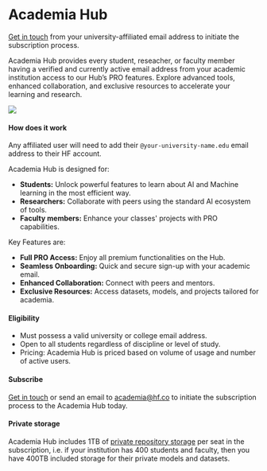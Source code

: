 # Academia Hub

<Tip>
<a href="https://huggingface.co/contact/sales?from=academia" target="_blank">Get in touch</a> from your university-affiliated email address to initiate the subscription process.
</Tip>

Academia Hub provides every student, reseacher, or faculty member having a verified and currently active email address from your academic institution access to our Hub’s PRO features. Explore advanced tools, enhanced collaboration, and exclusive resources to accelerate your learning and research.

<a href="https://huggingface.co/contact/sales?from=academia" class="flex justify-center">
    <img class="block" src="https://huggingface.co/datasets/julien-c/documentation-images/resolve/main/AcademiaHub.png" />
</a>

#### How does it work

Any affiliated user will need to add their `@your-university-name.edu` email address to their HF account.

Academia Hub is designed for:
- **Students:** Unlock powerful features to learn about AI and Machine learning in the most efficient way.
- **Researchers:** Collaborate with peers using the standard AI ecosystem of tools.
- **Faculty members:** Enhance your classes' projects with PRO capabilities.

Key Features are:

- **Full PRO Access:** Enjoy all premium functionalities on the Hub.
- **Seamless Onboarding:** Quick and secure sign-up with your academic email.
- **Enhanced Collaboration:** Connect with peers and mentors.
- **Exclusive Resources:** Access datasets, models, and projects tailored for academia.

#### Eligibility

- Must possess a valid university or college email address.
- Open to all students regardless of discipline or level of study.
- Pricing: Academia Hub is priced based on volume of usage and number of active users. 
#### Subscribe


<a href="https://huggingface.co/contact/sales?from=academia" target="_blank">Get in touch</a> or send an email to academia@hf.co to initiate the subscription process to the Academia Hub today.

#### Private storage

Academia Hub includes 1TB of [private repository storage](./storage-limits) per seat in the subscription, i.e. if your institution has 400 students and faculty, then you have 400TB included storage for their private models and datasets.
